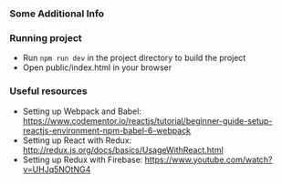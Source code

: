 ### Some Additional Info

### Running project
- Run `npm run dev` in the project directory to build the project
- Open public/index.html in your browser

### Useful resources
- Setting up Webpack and Babel:  https://www.codementor.io/reactjs/tutorial/beginner-guide-setup-reactjs-environment-npm-babel-6-webpack
- Setting up React with Redux: http://redux.js.org/docs/basics/UsageWithReact.html
- Setting up Redux with Firebase: https://www.youtube.com/watch?v=UHJq5NOtNG4

